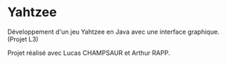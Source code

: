 # Yahtzee

Développement d'un jeu Yahtzee en Java avec une interface graphique. (Projet L3)

Projet réalisé avec Lucas CHAMPSAUR et Arthur RAPP.
